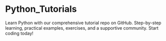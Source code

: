 # Python_Tutorials
Learn Python with our comprehensive tutorial repo on GitHub. Step-by-step learning, practical examples, exercises, and a supportive community. Start coding today!
